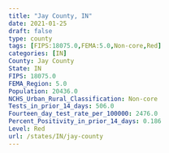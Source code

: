 ```yaml
---
title: "Jay County, IN"
date: 2021-01-25
draft: false
type: county
tags: [FIPS:18075.0,FEMA:5.0,Non-core,Red]
categories: [IN]
County: Jay County
State: IN
FIPS: 18075.0
FEMA_Region: 5.0
Population: 20436.0
NCHS_Urban_Rural_Classification: Non-core
Tests_in_prior_14_days: 506.0
Fourteen_day_test_rate_per_100000: 2476.0
Percent_Positivity_in_prior_14_days: 0.186
Level: Red
url: /states/IN/jay-county
---
```



